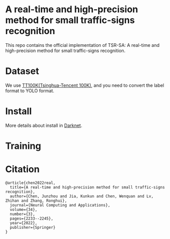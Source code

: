 # A real-time and high-precision method for small traffic-signs recognition
This repo contains the official implementation of TSR-SA: A real-time and high-precision method for small traffic-signs recognition.
# Dataset
We use [TT100K(Tsinghua-Tencent 100K)](http://cg.cs.tsinghua.edu.cn/traffic-sign/), and you need to convert the label format to YOLO format.
# Install
More details about install in [Darknet](https://github.com/AlexeyAB/darknet#how-to-compile-on-linuxmacos-using-cmake).
# Training

# Citation
```
@article{chen2022real,
  title={A real-time and high-precision method for small traffic-signs recognition},
  author={Chen, Junzhou and Jia, Kunkun and Chen, Wenquan and Lv, Zhihan and Zhang, Ronghui},
  journal={Neural Computing and Applications},
  volume={34},
  number={3},
  pages={2233--2245},
  year={2022},
  publisher={Springer}
}
```
